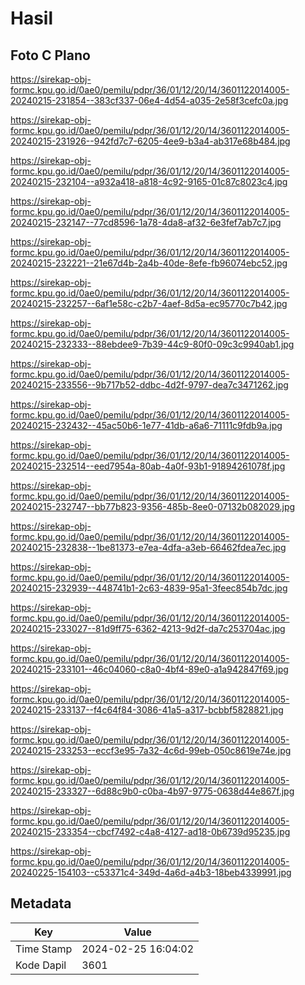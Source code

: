 # Hasil

## Foto C Plano

https://sirekap-obj-formc.kpu.go.id/0ae0/pemilu/pdpr/36/01/12/20/14/3601122014005-20240215-231854--383cf337-06e4-4d54-a035-2e58f3cefc0a.jpg

https://sirekap-obj-formc.kpu.go.id/0ae0/pemilu/pdpr/36/01/12/20/14/3601122014005-20240215-231926--942fd7c7-6205-4ee9-b3a4-ab317e68b484.jpg

https://sirekap-obj-formc.kpu.go.id/0ae0/pemilu/pdpr/36/01/12/20/14/3601122014005-20240215-232104--a932a418-a818-4c92-9165-01c87c8023c4.jpg

https://sirekap-obj-formc.kpu.go.id/0ae0/pemilu/pdpr/36/01/12/20/14/3601122014005-20240215-232147--77cd8596-1a78-4da8-af32-6e3fef7ab7c7.jpg

https://sirekap-obj-formc.kpu.go.id/0ae0/pemilu/pdpr/36/01/12/20/14/3601122014005-20240215-232221--21e67d4b-2a4b-40de-8efe-fb96074ebc52.jpg

https://sirekap-obj-formc.kpu.go.id/0ae0/pemilu/pdpr/36/01/12/20/14/3601122014005-20240215-232257--6af1e58c-c2b7-4aef-8d5a-ec95770c7b42.jpg

https://sirekap-obj-formc.kpu.go.id/0ae0/pemilu/pdpr/36/01/12/20/14/3601122014005-20240215-232333--88ebdee9-7b39-44c9-80f0-09c3c9940ab1.jpg

https://sirekap-obj-formc.kpu.go.id/0ae0/pemilu/pdpr/36/01/12/20/14/3601122014005-20240215-233556--9b717b52-ddbc-4d2f-9797-dea7c3471262.jpg

https://sirekap-obj-formc.kpu.go.id/0ae0/pemilu/pdpr/36/01/12/20/14/3601122014005-20240215-232432--45ac50b6-1e77-41db-a6a6-71111c9fdb9a.jpg

https://sirekap-obj-formc.kpu.go.id/0ae0/pemilu/pdpr/36/01/12/20/14/3601122014005-20240215-232514--eed7954a-80ab-4a0f-93b1-91894261078f.jpg

https://sirekap-obj-formc.kpu.go.id/0ae0/pemilu/pdpr/36/01/12/20/14/3601122014005-20240215-232747--bb77b823-9356-485b-8ee0-07132b082029.jpg

https://sirekap-obj-formc.kpu.go.id/0ae0/pemilu/pdpr/36/01/12/20/14/3601122014005-20240215-232838--1be81373-e7ea-4dfa-a3eb-66462fdea7ec.jpg

https://sirekap-obj-formc.kpu.go.id/0ae0/pemilu/pdpr/36/01/12/20/14/3601122014005-20240215-232939--448741b1-2c63-4839-95a1-3feec854b7dc.jpg

https://sirekap-obj-formc.kpu.go.id/0ae0/pemilu/pdpr/36/01/12/20/14/3601122014005-20240215-233027--81d9ff75-6362-4213-9d2f-da7c253704ac.jpg

https://sirekap-obj-formc.kpu.go.id/0ae0/pemilu/pdpr/36/01/12/20/14/3601122014005-20240215-233101--46c04060-c8a0-4bf4-89e0-a1a942847f69.jpg

https://sirekap-obj-formc.kpu.go.id/0ae0/pemilu/pdpr/36/01/12/20/14/3601122014005-20240215-233137--f4c64f84-3086-41a5-a317-bcbbf5828821.jpg

https://sirekap-obj-formc.kpu.go.id/0ae0/pemilu/pdpr/36/01/12/20/14/3601122014005-20240215-233253--eccf3e95-7a32-4c6d-99eb-050c8619e74e.jpg

https://sirekap-obj-formc.kpu.go.id/0ae0/pemilu/pdpr/36/01/12/20/14/3601122014005-20240215-233327--6d88c9b0-c0ba-4b97-9775-0638d44e867f.jpg

https://sirekap-obj-formc.kpu.go.id/0ae0/pemilu/pdpr/36/01/12/20/14/3601122014005-20240215-233354--cbcf7492-c4a8-4127-ad18-0b6739d95235.jpg

https://sirekap-obj-formc.kpu.go.id/0ae0/pemilu/pdpr/36/01/12/20/14/3601122014005-20240225-154103--c53371c4-349d-4a6d-a4b3-18beb4339991.jpg


## Metadata

| Key        | Value               |
| ---------- | ------------------- |
| Time Stamp | 2024-02-25 16:04:02 |
| Kode Dapil | 3601                |



